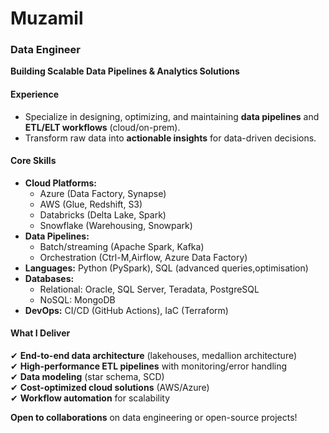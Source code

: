 # Muzamil
### **Data Engineer**  
**Building Scalable Data Pipelines & Analytics Solutions**  

#### **Experience**  
- Specialize in designing, optimizing, and maintaining **data pipelines** and **ETL/ELT workflows** (cloud/on-prem).  
- Transform raw data into **actionable insights** for data-driven decisions.  

#### **Core Skills**  
- **Cloud Platforms:**  
  - Azure (Data Factory, Synapse)  
  - AWS (Glue, Redshift, S3)  
  - Databricks (Delta Lake, Spark)  
  - Snowflake (Warehousing, Snowpark)  
- **Data Pipelines:**  
  - Batch/streaming (Apache Spark, Kafka)  
  - Orchestration (Ctrl-M,Airflow, Azure Data Factory)  
- **Languages:** Python (PySpark), SQL (advanced queries,optimisation)  
- **Databases:**  
  - Relational: Oracle, SQL Server, Teradata, PostgreSQL   
  - NoSQL: MongoDB   
- **DevOps:** CI/CD (GitHub Actions), IaC (Terraform)   

#### **What I Deliver**  
✔ **End-to-end data architecture** (lakehouses, medallion architecture)  
✔ **High-performance ETL pipelines** with monitoring/error handling  
✔ **Data modeling** (star schema, SCD)  
✔ **Cost-optimized cloud solutions** (AWS/Azure)  
✔ **Workflow automation** for scalability  

**Open to collaborations** on data engineering or open-source projects!  

